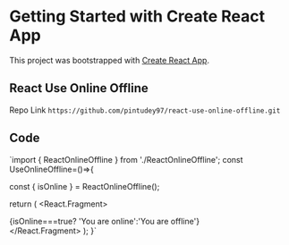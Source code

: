 # Getting Started with Create React App

This project was bootstrapped with [Create React App](https://github.com/facebook/create-react-app).

## React Use Online Offline

Repo Link `https://github.com/pintudey97/react-use-online-offline.git`

## Code

`import { ReactOnlineOffline } from './ReactOnlineOffline';
const UseOnlineOffline=()=>{

  const { isOnline } = ReactOnlineOffline();

  return (
    <React.Fragment>
      <div className="msgbox">{isOnline===true? 'You are online':'You are offline'}</div>
    </React.Fragment>
  );
}`
